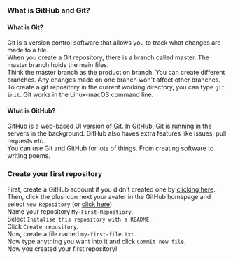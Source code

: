 ### What is GitHub and Git?

#### What is Git?
Git is a version control software that allows you to track what changes are made to a file. <br />
When you create a Git repository, there is a branch called master. The master branch holds the main files. <br />
Think the master branch as the production branch. You can create different branches. Any changes made on one branch won't affect other branches. <br />
To create a git repository in the current working directory, you can type `git init`.
Git works in the Linux-macOS command line.
#### What is GitHub?
GitHub is a web-based UI version of Git. In GitHub, Git is running in the servers in the background. GitHub also haves extra features like issues, pull requests etc. <br />
You can use Git and GitHub for lots of things. From creating software to writing poems. <br />

### Create your first repository
First, create a GitHub acoount if you didn't created one by [clicking here](https://github.com/join). <br />
Then, click the plus icon next your avater in the GitHub homepage and select `New Repository` (or [click here](https://github.com/new)) <br />
Name your repository `My-First-Repostiory`. <br />
Select `Initalise this repository with a README`. <br />
Click `Create repository`. <br />
Now, create a file named `my-first-file.txt`. <br />
Now type anything you want into it and click `Commit new file`. <br />
Now you created your first repository!
